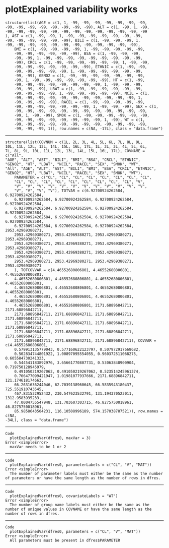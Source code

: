 # plotExplained variability works

    structure(list(AGE = c(1, 1, -99, -99, -99, -99, -99, -99, -99, 
    -99, -99, -99, -99, -99, -99, -99, -99), ALT = c(1, -99, 1, -99, 
    -99, -99, -99, -99, -99, -99, -99, -99, -99, -99, -99, -99, -99
    ), AST = c(1, -99, -99, 1, -99, -99, -99, -99, -99, -99, -99, 
    -99, -99, -99, -99, -99, -99), BILI = c(1, -99, -99, -99, 1, 
    -99, -99, -99, -99, -99, -99, -99, -99, -99, -99, -99, -99), 
        BMI = c(1, -99, -99, -99, -99, 1, -99, -99, -99, -99, -99, 
        -99, -99, -99, -99, -99, -99), BSA = c(1, -99, -99, -99, 
        -99, -99, 1, -99, -99, -99, -99, -99, -99, -99, -99, -99, 
        -99), CRCL = c(1, -99, -99, -99, -99, -99, -99, 1, -99, -99, 
        -99, -99, -99, -99, -99, -99, -99), ETHNIC = c(1, -99, -99, 
        -99, -99, -99, -99, -99, 1, -99, -99, -99, -99, -99, -99, 
        -99, -99), GENO2 = c(1, -99, -99, -99, -99, -99, -99, -99, 
        -99, 1, -99, -99, -99, -99, -99, -99, -99), HT = c(1, -99, 
        -99, -99, -99, -99, -99, -99, -99, -99, 1, -99, -99, -99, 
        -99, -99, -99), LBWT = c(1, -99, -99, -99, -99, -99, -99, 
        -99, -99, -99, -99, 1, -99, -99, -99, -99, -99), NCIL = c(1, 
        -99, -99, -99, -99, -99, -99, -99, -99, -99, -99, -99, 1, 
        -99, -99, -99, -99), RACEL = c(1, -99, -99, -99, -99, -99, 
        -99, -99, -99, -99, -99, -99, -99, 1, -99, -99, -99), SEX = c(1, 
        -99, -99, -99, -99, -99, -99, -99, -99, -99, -99, -99, -99, 
        -99, 1, -99, -99), SMOK = c(1, -99, -99, -99, -99, -99, -99, 
        -99, -99, -99, -99, -99, -99, -99, -99, 1, -99), WT = c(1, 
        -99, -99, -99, -99, -99, -99, -99, -99, -99, -99, -99, -99, 
        -99, -99, -99, 1)), row.names = c(NA, -17L), class = "data.frame")

---

    structure(list(COVNUM = c(1L, 2L, 3L, 4L, 5L, 6L, 7L, 8L, 9L, 
    10L, 11L, 12L, 13L, 14L, 15L, 16L, 17L, 1L, 2L, 3L, 4L, 5L, 6L, 
    7L, 8L, 9L, 10L, 11L, 12L, 13L, 14L, 15L, 16L, 17L), COVNAME = c("All", 
    "AGE", "ALT", "AST", "BILI", "BMI", "BSA", "CRCL", "ETHNIC", 
    "GENO2", "HT", "LBWT", "NCIL", "RACEL", "SEX", "SMOK", "WT", 
    "All", "AGE", "ALT", "AST", "BILI", "BMI", "BSA", "CRCL", "ETHNIC", 
    "GENO2", "HT", "LBWT", "NCIL", "RACEL", "SEX", "SMOK", "WT"), 
        PARAMETER = c("CL", "CL", "CL", "CL", "CL", "CL", "CL", "CL", 
        "CL", "CL", "CL", "CL", "CL", "CL", "CL", "CL", "CL", "V", 
        "V", "V", "V", "V", "V", "V", "V", "V", "V", "V", "V", "V", 
        "V", "V", "V", "V"), TOTVAR = c(6.92700924262584, 6.92700924262584, 
        6.92700924262584, 6.92700924262584, 6.92700924262584, 6.92700924262584, 
        6.92700924262584, 6.92700924262584, 6.92700924262584, 6.92700924262584, 
        6.92700924262584, 6.92700924262584, 6.92700924262584, 6.92700924262584, 
        6.92700924262584, 6.92700924262584, 6.92700924262584, 2953.42969380271, 
        2953.42969380271, 2953.42969380271, 2953.42969380271, 2953.42969380271, 
        2953.42969380271, 2953.42969380271, 2953.42969380271, 2953.42969380271, 
        2953.42969380271, 2953.42969380271, 2953.42969380271, 2953.42969380271, 
        2953.42969380271, 2953.42969380271, 2953.42969380271, 2953.42969380271
        ), TOTCOVVAR = c(4.46552680806801, 4.46552680806801, 4.46552680806801, 
        4.46552680806801, 4.46552680806801, 4.46552680806801, 4.46552680806801, 
        4.46552680806801, 4.46552680806801, 4.46552680806801, 4.46552680806801, 
        4.46552680806801, 4.46552680806801, 4.46552680806801, 4.46552680806801, 
        4.46552680806801, 4.46552680806801, 2171.68896842711, 2171.68896842711, 
        2171.68896842711, 2171.68896842711, 2171.68896842711, 2171.68896842711, 
        2171.68896842711, 2171.68896842711, 2171.68896842711, 2171.68896842711, 
        2171.68896842711, 2171.68896842711, 2171.68896842711, 2171.68896842711, 
        2171.68896842711, 2171.68896842711, 2171.68896842711), COVVAR = c(4.46552680806801, 
        0.579913135779043, 0.577160622123797, 0.507972917668682, 
        0.502834744801922, 1.00897095554055, 0.960372511068275, 0.605584730241323, 
        0.544541183892976, 3.65661770807731, 0.53063848900904, 0.719750128945979, 
        0.491050219267062, 0.491050219267062, 0.523514245961374, 
        0.706477099421947, 1.01981077937666, 2171.68896842711, 121.174618174663, 
        66.2631636244046, 62.7039138960645, 66.5835943180437, 725.551910743545, 
        467.831532952432, 230.547623532791, 131.194370523011, 1312.9583935233, 
        47.0004755547948, 131.703607303715, 46.8275750018961, 46.8275750018961, 
        85.9858643504231, 116.10508996189, 574.157038787521)), row.names = c(NA, 
    -34L), class = "data.frame")

---

    Code
      plotExplainedVar(dfres0, maxVar = 3)
    Error <simpleError>
      maxVar needs to be 1 or 2

---

    Code
      plotExplainedVar(dfres0, parameterLabels = c("CL", "V", "MAT"))
    Error <simpleError>
      The number of parameter labels must either be the same as the number of parameters or have the same length as the number of rows in dfres.

---

    Code
      plotExplainedVar(dfres0, covariateLabels = "WT")
    Error <simpleError>
      The number of group name labels must either be the same as the number of unique values in COVNAME or have the same length as the number of rows in dfres.

---

    Code
      plotExplainedVar(dfres0, parameters = c("CL", "V", "MAT"))
    Error <simpleError>
      All parameters must be present in dfres$PARAMETER

